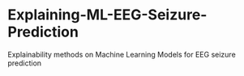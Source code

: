 # Explaining-ML-EEG-Seizure-Prediction
Explainability methods on Machine Learning Models for EEG seizure prediction
